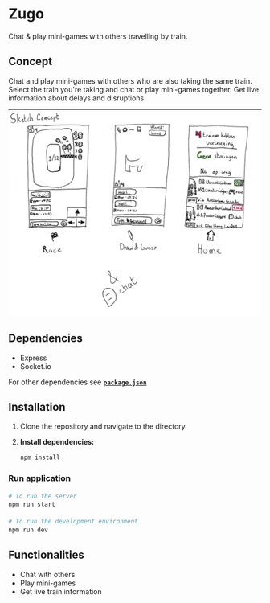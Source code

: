 # Zugo

Chat & play mini-games with others travelling by train.

## Concept

Chat and play mini-games with others who are also taking the same train. Select the train you're taking and chat or play mini-games together. Get live information about delays and disruptions.

![Concept sketch screens](concept/concept-sketch.png)

## Dependencies

* Express
* Socket.io

For other dependencies see [**`package.json`**](package.json)

## Installation

1. Clone the repository and navigate to the directory.

2. **Install dependencies:**

	```bash
	npm install
	```

### Run application

```bash
# To run the server
npm run start

# To run the development environment
npm run dev
```

## Functionalities

* Chat with others
* Play mini-games
* Get live train information

